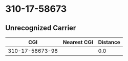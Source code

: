 # 310-17-58673
## Unrecognized Carrier


| CGI | Nearest CGI | Distance |
|-----|-------------|----------|
| 310-17-58673-98 |  | 0.0 |
